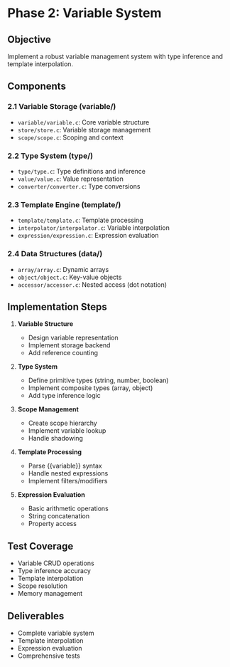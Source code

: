 # Phase 2: Variable System

## Objective
Implement a robust variable management system with type inference and template interpolation.

## Components

### 2.1 Variable Storage (variable/)
- `variable/variable.c`: Core variable structure
- `store/store.c`: Variable storage management
- `scope/scope.c`: Scoping and context

### 2.2 Type System (type/)
- `type/type.c`: Type definitions and inference
- `value/value.c`: Value representation
- `converter/converter.c`: Type conversions

### 2.3 Template Engine (template/)
- `template/template.c`: Template processing
- `interpolator/interpolator.c`: Variable interpolation
- `expression/expression.c`: Expression evaluation

### 2.4 Data Structures (data/)
- `array/array.c`: Dynamic arrays
- `object/object.c`: Key-value objects
- `accessor/accessor.c`: Nested access (dot notation)

## Implementation Steps

1. **Variable Structure**
   - Design variable representation
   - Implement storage backend
   - Add reference counting

2. **Type System**
   - Define primitive types (string, number, boolean)
   - Implement composite types (array, object)
   - Add type inference logic

3. **Scope Management**
   - Create scope hierarchy
   - Implement variable lookup
   - Handle shadowing

4. **Template Processing**
   - Parse {{variable}} syntax
   - Handle nested expressions
   - Implement filters/modifiers

5. **Expression Evaluation**
   - Basic arithmetic operations
   - String concatenation
   - Property access

## Test Coverage
- Variable CRUD operations
- Type inference accuracy
- Template interpolation
- Scope resolution
- Memory management

## Deliverables
- Complete variable system
- Template interpolation
- Expression evaluation
- Comprehensive tests